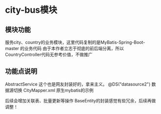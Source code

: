 # city-bus模块


## 模块功能
服务city、country的业务模块，这里代码复制的是MyBatis-Spring-Boot-master 的业务代码
由于本作者立志于彻底的前后端分离，所以 CountryController代码无参考价值，不做推广

## 功能点说明
AbstractService 这个也是网友封装好的，拿来主义。
@DS("datasource2") 数据源切换
CityMapper.xml 原生mybatis的示例

后续会增加关联表、批量更新等操作
BaseEntity的封装感觉有些冗余，后续再做调整！












